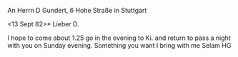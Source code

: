 An Herrn D Gundert, 6 Hohe Straße in Stuttgart

 <13 Sept 82>*
Lieber D.

I hope to come about 1.25 go in the evening to Ki. and return to pass a night with you on Sunday evening. Something you want I bring with me  Selam HG
